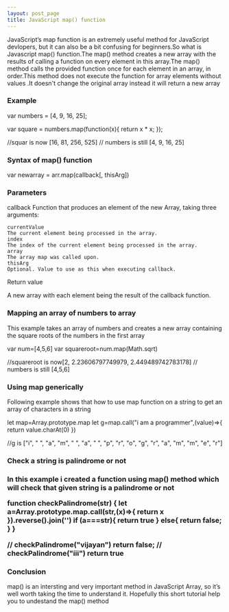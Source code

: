 ```yaml
---
layout: post_page
title: JavaScript map() function
---
```


JavaScript’s map function is an extremely useful method for JavaScript devlopers, but it can also be a bit confusing for beginners.So what is Javascript map() function.The map() method creates a new array with the results of calling a  function on every element in this array.The map() method calls the provided function once for each element in an array, in order.This method does not execute the function for array elements without values .It doesn't change the original array instead it will return a new array

<h3>Example</h3>

<div class='code'>
var numbers = [4, 9, 16, 25];

var square = numbers.map(function(x){
   return x * x;
});

//squar is now [16, 81, 256, 525]
// numbers is still [4, 9, 16, 25]
</div>


<h3>Syntax of map() function</h3>

 var newarray = arr.map(callback[, thisArg])

 <h3>Parameters</h3>

callback
Function that produces an element of the new Array, taking three arguments:
 
	currentValue
	The current element being processed in the array.
	index
	The index of the current element being processed in the array.
	array
	The array map was called upon.
	thisArg
	Optional. Value to use as this when executing callback.
Return value

A new array with each element being the result of the callback function.


<h3>Mapping an array of numbers to array</h3>
<p>This example takes an array of numbers and creates a new array containing the square roots of the numbers in the first array</p>
<div class='code'>
var num=[4,5,6]
var squareroot=num.map(Math.sqrt)

//squareroot is now[2, 2.23606797749979, 2.449489742783178]
// numbers is still [4,5,6]
</div>

<h3>Using map generically</h3>

<p>Following example shows that how to use map function on a string to get an array of   characters in a string</p>

<div class='code'>
let map=Array.prototype.map
let g=map.call("i am a programmer",(value)=>{
return value.charAt(0)
})

//g is ["i", " ", "a", "m", " ", "a", " ", "p", "r", "o", "g", "r", "a", "m", "m", "e", "r"]

</div>

<h3>Check a string is palindrome or not<h3>

<p>In this example i created a function using map() method which will check that given string is a palindrome or not</p>

 <div class='code'>

function checkPalindrome(str)
{
let a=Array.prototype.map.call(str,(x)=>{
return x
}).reverse().join('')
if (a===str){
return true
} else{
return false;
}
}

// checkPalindrome("vijayan") return false;
// checkPalindrome("iii") return true

 </div>

 <h3>Conclusion</h3>

 map() is an intersting and very important method in JavaScript Array, so it’s well worth taking the time to understand it. Hopefully this short tutorial help you to undestand the map() method
